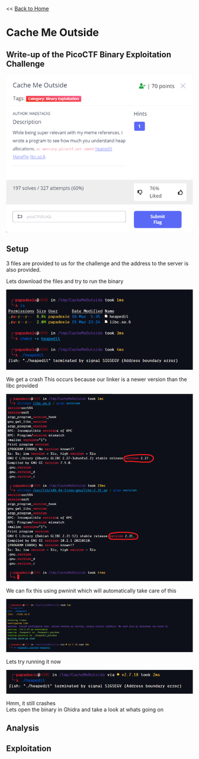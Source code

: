 << [Back to Home](https://papadoxie.github.io)

# Cache Me Outside
## Write-up of the PicoCTF Binary Exploitation Challenge

<img	src="Challenge Description.png"
		alt="Challenge Description"
/>

## Setup

3 files are provided to us for the challenge and the address
to the server is also provided.

Lets download the files and try to run the binary

<img	src="Setup0.png"
		alt="Challenge Description"
/>

We get a crash
This occurs because our linker is a newer version than the libc provided

<img	src="Setup1.png"
		alt="Challenge Description"
/>

We can fix this using pwninit which will automatically take care of this

<img	src="Setup2.png"
		alt="Challenge Description"
/>

Lets try running it now

<img	src="Setup3.png"
		alt="Challenge Description"
/>

Hmm, it still crashes  
Lets open the binary in Ghidra and take a look at whats going on

## Analysis

## Exploitation